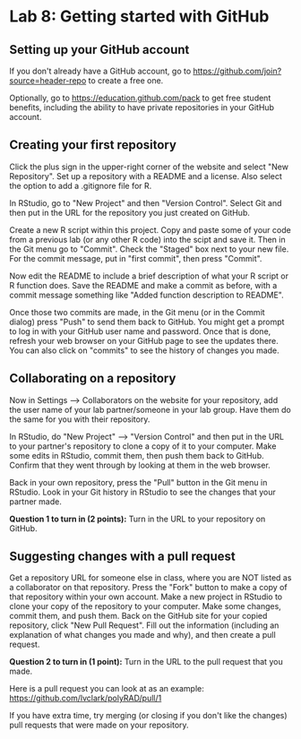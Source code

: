 # Lab 8: Getting started with GitHub

## Setting up your GitHub account

If you don't already have a GitHub account, go to https://github.com/join?source=header-repo
to create a free one.

Optionally, go to https://education.github.com/pack to get free student benefits, including
the ability to have private repositories in your GitHub account.

## Creating your first repository

Click the plus sign in the upper-right corner of the website and select "New Repository".
Set up a repository with a README and a license.  Also select the option to add a 
.gitignore file for R.

In RStudio, go to "New Project" and then "Version Control".  Select Git and then put in
the URL for the repository you just created on GitHub.

Create a new R script within this project.  Copy and paste some of your code from a 
previous lab (or any other R code) into the scipt and save it.  Then in the Git menu
go to "Commit".  Check the "Staged" box next to your new file.  For the commit message,
put in "first commit", then press "Commit".

Now edit the README to include a brief description of what your R script or R function
does.  Save the README and make a commit as before, with a commit message something 
like "Added function description to README".

Once those two commits are made, in the Git menu (or in the Commit dialog) press "Push"
to send them back to GitHub.  You might get a prompt to log in with your GitHub user name
and password.  Once that is done, refresh your web browser on your GitHub page to see
the updates there.  You can also click on "commits" to see the history of changes you 
made.

## Collaborating on a repository

Now in Settings --> Collaborators on the website for your repository, add the user name
of your lab partner/someone in your lab group.  Have them do the same for you with
their repository.

In RStudio, do "New Project" --> "Version Control" and then put in the URL to your
partner's repository to clone a copy of it to your computer.  Make some edits in
RStudio, commit them, then push them back to GitHub.  Confirm that they went 
through by looking at them in the web browser.

Back in your own repository, press the "Pull" button in the Git menu in RStudio.
Look in your Git history in RStudio to see the changes that your partner made.

**Question 1 to turn in (2 points):** Turn in the URL to your repository on GitHub.

## Suggesting changes with a pull request

Get a repository URL for someone else in class, where you are NOT listed as a 
collaborator on that repository.  Press the "Fork" button to make a copy of that
repository within your own account.  Make a new project in RStudio to clone 
your copy of the repository to your computer.  Make some changes, commit them,
and push them.  Back on the GitHub site for your copied repository, click
"New Pull Request".  Fill out the information (including an explanation of what
changes you made and why), and then create a pull request.

**Question 2 to turn in (1 point):** Turn in the URL to the pull request that you made.

Here is a pull request you can look at as an example: https://github.com/lvclark/polyRAD/pull/1

If you have extra time, try merging (or closing if you don't like the changes)
pull requests that were made on your repository.